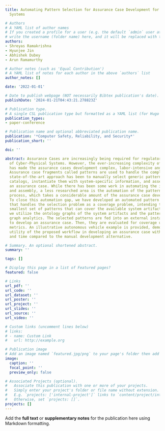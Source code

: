 ```yaml
---
title: Automating Pattern Selection for Assurance Case Development for Cyber-Physical
  Systems

# Authors
# A YAML list of author names
# If you created a profile for a user (e.g. the default `admin` user at `content/authors/admin/`), 
# write the username (folder name) here, and it will be replaced with their full name and linked to their profile.
authors:
- Shreyas Ramakrishna
- Hyunjee Jin
- Abhishek Dubey
- Arun Ramamurthy

# Author notes (such as 'Equal Contribution')
# A YAML list of notes for each author in the above `authors` list
author_notes: []

date: '2022-01-01'

# Date to publish webpage (NOT necessarily Bibtex publication's date).
publishDate: '2024-01-21T04:43:21.278823Z'

# Publication type.
# A single CSL publication type but formatted as a YAML list (for Hugo requirements).
publication_types:
- paper-conference

# Publication name and optional abbreviated publication name.
publication: '*Computer Safety, Reliability, and Security*'
publication_short: ''

doi: ''

abstract: Assurance Cases are increasingly being required for regulatory acceptance
  of Cyber-Physical Systems. However, the ever-increasing complexity of these systems
  has made the assurance cases development complex, labor-intensive and time-consuming.
  Assurance case fragments called patterns are used to handle the complexity. The
  state-of-the-art approach has been to manually select generic patterns from online
  catalogs, instantiate them with system-specific information, and assemble them into
  an assurance case. While there has been some work in automating the instantiation
  and assembly, a less researched area is the automation of the pattern selection
  process, which takes a considerable amount of the assurance case development time.
  To close this automation gap, we have developed an automated pattern selection workflow
  that handles the selection problem as a coverage problem, intending to find the
  smallest set of patterns that can cover the available system artifacts. For this,
  we utilize the ontology graphs of the system artifacts and the patterns and perform
  graph analytics. The selected patterns are fed into an external instantiation function
  to develop an assurance case. Then, they are evaluated for coverage using two coverage
  metrics. An illustrative autonomous vehicle example is provided, demonstrating the
  utility of the proposed workflow in developing an assurance case with reduced efforts
  and time compared to the manual development alternative.

# Summary. An optional shortened abstract.
summary: ''

tags: []

# Display this page in a list of Featured pages?
featured: false

# Links
url_pdf: ''
url_code: ''
url_dataset: ''
url_poster: ''
url_project: ''
url_slides: ''
url_source: ''
url_video: ''

# Custom links (uncomment lines below)
# links:
# - name: Custom Link
#   url: http://example.org

# Publication image
# Add an image named `featured.jpg/png` to your page's folder then add a caption below.
image:
  caption: ''
  focal_point: ''
  preview_only: false

# Associated Projects (optional).
#   Associate this publication with one or more of your projects.
#   Simply enter your project's folder or file name without extension.
#   E.g. `projects: ['internal-project']` links to `content/project/internal-project/index.md`.
#   Otherwise, set `projects: []`.
projects: []
---
```


Add the **full text** or **supplementary notes** for the publication here using Markdown formatting.

